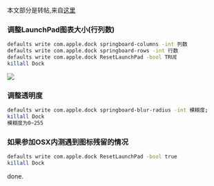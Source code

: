 本文部分是转帖,来自[这里](http://sspai.com/33299) 


### 调整LaunchPad图表大小(行列数) 

```sh
defaults write com.apple.dock springboard-columns -int 列数
defaults write com.apple.dock springboard-rows -int 行数
defaults write com.apple.dock ResetLaunchPad -bool TRUE
killall Dock
``` 

![](https://o4dyfn0ef.qnssl.com/image/Screen%20Shot%202016-03-28%20at%2019.47.02.png?imageView2/2/h/400)

### 调整透明度 

```sh
defaults write com.apple.dock springboard-blur-radius -int 模糊度;
killall Dock
模糊度为0~255
``` 

### 如果参加OSX内测遇到图标残留的情况 

```sh
defaults write com.apple.dock ResetLaunchPad -bool true
killall Dock
``` 

done. 

